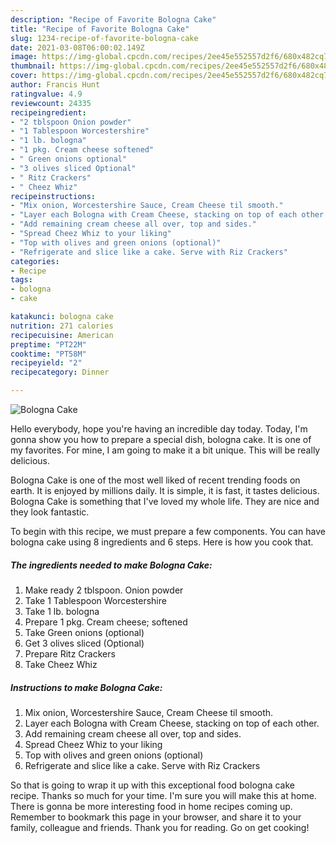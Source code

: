 ```yaml
---
description: "Recipe of Favorite Bologna Cake"
title: "Recipe of Favorite Bologna Cake"
slug: 1234-recipe-of-favorite-bologna-cake
date: 2021-03-08T06:00:02.149Z
image: https://img-global.cpcdn.com/recipes/2ee45e552557d2f6/680x482cq70/bologna-cake-recipe-main-photo.jpg
thumbnail: https://img-global.cpcdn.com/recipes/2ee45e552557d2f6/680x482cq70/bologna-cake-recipe-main-photo.jpg
cover: https://img-global.cpcdn.com/recipes/2ee45e552557d2f6/680x482cq70/bologna-cake-recipe-main-photo.jpg
author: Francis Hunt
ratingvalue: 4.9
reviewcount: 24335
recipeingredient:
- "2 tblspoon Onion powder"
- "1 Tablespoon Worcestershire"
- "1 lb. bologna"
- "1 pkg. Cream cheese softened"
- " Green onions optional"
- "3 olives sliced Optional"
- " Ritz Crackers"
- " Cheez Whiz"
recipeinstructions:
- "Mix onion, Worcestershire Sauce, Cream Cheese til smooth."
- "Layer each Bologna with Cream Cheese, stacking on top of each other."
- "Add remaining cream cheese all over, top and sides."
- "Spread Cheez Whiz to your liking"
- "Top with olives and green onions (optional)"
- "Refrigerate and slice like a cake. Serve with Riz Crackers"
categories:
- Recipe
tags:
- bologna
- cake

katakunci: bologna cake 
nutrition: 271 calories
recipecuisine: American
preptime: "PT22M"
cooktime: "PT58M"
recipeyield: "2"
recipecategory: Dinner

---
```



![Bologna Cake](https://img-global.cpcdn.com/recipes/2ee45e552557d2f6/680x482cq70/bologna-cake-recipe-main-photo.jpg)

Hello everybody, hope you're having an incredible day today. Today, I'm gonna show you how to prepare a special dish, bologna cake. It is one of my favorites. For mine, I am going to make it a bit unique. This will be really delicious.



Bologna Cake is one of the most well liked of recent trending foods on earth. It is enjoyed by millions daily. It is simple, it is fast, it tastes delicious. Bologna Cake is something that I've loved my whole life. They are nice and they look fantastic.


To begin with this recipe, we must prepare a few components. You can have bologna cake using 8 ingredients and 6 steps. Here is how you cook that.

<!--inarticleads1-->

##### The ingredients needed to make Bologna Cake:

1. Make ready 2 tblspoon. Onion powder
1. Take 1 Tablespoon Worcestershire
1. Take 1 lb. bologna
1. Prepare 1 pkg. Cream cheese; softened
1. Take  Green onions (optional)
1. Get 3 olives sliced (Optional)
1. Prepare  Ritz Crackers
1. Take  Cheez Whiz




<!--inarticleads2-->

##### Instructions to make Bologna Cake:

1. Mix onion, Worcestershire Sauce, Cream Cheese til smooth.
1. Layer each Bologna with Cream Cheese, stacking on top of each other.
1. Add remaining cream cheese all over, top and sides.
1. Spread Cheez Whiz to your liking
1. Top with olives and green onions (optional)
1. Refrigerate and slice like a cake. Serve with Riz Crackers




So that is going to wrap it up with this exceptional food bologna cake recipe. Thanks so much for your time. I'm sure you will make this at home. There is gonna be more interesting food in home recipes coming up. Remember to bookmark this page in your browser, and share it to your family, colleague and friends. Thank you for reading. Go on get cooking!

